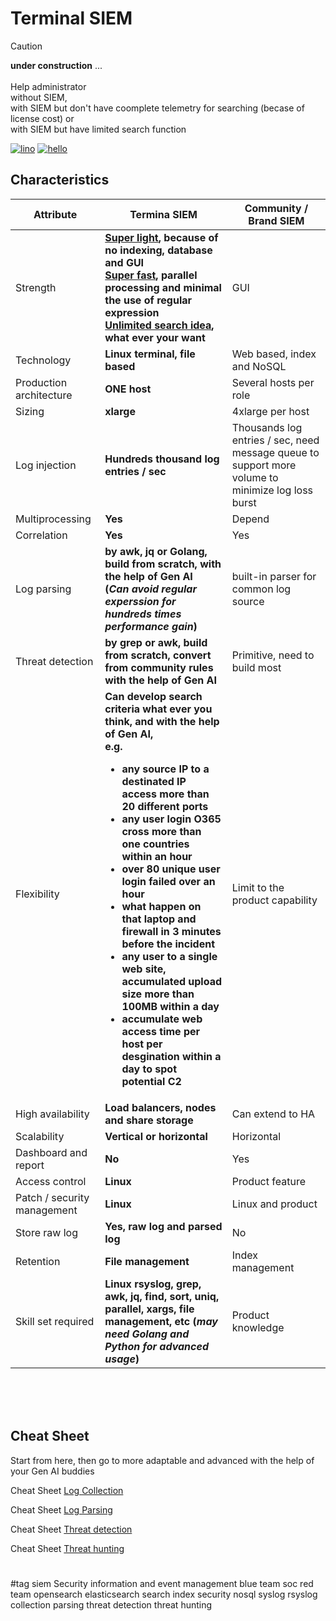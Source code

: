 # **Terminal SIEM**
> [!CAUTION]
> **under construction** ...\
> <br />
> Help administrator<br />without SIEM, <br />with SIEM but don't have coomplete telemetry for searching (becase of license cost) or <br />with SIEM but have limited search function

[![lino](https://raw.githubusercontent.com/linuxserver/docker-templates/master/linuxserver.io/img/linuxserver_medium.apng)](https://linuxserver.aio)
[![hello](https://img.shiio/static/v1.svg?color=94398d&labelColor=555555&logoColor=ffffff&style=for-the-badge&label=linuxserver.io&message=Bloga)](https://bloserver.io "all the things you can do with our containers including How-To guides, opinions and much more!")

## **Characteristics**
Attribute | Termina SIEM | Community \/ Brand SIEM
--- | --- | --- 
Strength | **<ins>Super light</ins>, because of no indexing, database and GUI<br /><ins>Super fast</ins>, parallel processing and minimal the use of regular expression<br /><ins>Unlimited search idea</ins>, what ever your want** | GUI
Technology | **Linux terminal, file based** | Web based, index and NoSQL
Production architecture | **ONE host** | Several hosts per role
Sizing | **xlarge** | 4xlarge per host
Log injection | **Hundreds thousand log entries / sec** | Thousands log entries / sec, need message queue to support more volume to minimize log loss burst
Multiprocessing | **Yes** | Depend
Correlation | **Yes** | Yes
Log parsing | **by awk, jq or Golang, build from scratch, with the help of Gen AI<br/>(*Can avoid regular experssion for hundreds times performance gain*)** | built-in parser for common log source
Threat detection | **by grep or awk, build from scratch, convert from community rules with the help of Gen AI** | Primitive, need to build most
Flexibility | **Can develop search criteria what ever you think, and with the help of Gen AI, <br/>e.g. <ul><li>any source IP to a destinated IP access more than 20 different ports</li><li>any user login O365 cross more than one countries within an hour</li><li>over 80 unique user login failed over an hour</li><li>what happen on that laptop and firewall in 3 minutes before the incident</li><li>any user to a single web site, accumulated upload size more than 100MB within a day</li><li>accumulate web access time per host per desgination within a day to spot potential C2</li></ul>** | Limit to the product capability
High availability | **Load balancers, nodes and share storage** | Can extend to HA
Scalability | **Vertical or horizontal** | Horizontal
Dashboard and report | **No** | Yes
Access control | **Linux** | Product feature
Patch / security management | **Linux** | Linux and product
Store raw log | **Yes, raw log and parsed log** | No
Retention | **File management** | Index management
Skill set required | **Linux rsyslog, grep, awk, jq, find, sort, uniq, parallel, xargs, file management, etc (*may need Golang and Python for advanced usage*)** | Product knowledge

<br />
<br />
<br />

## **Cheat Sheet**
Start from here, then go to more adaptable and advanced with the help of your Gen AI buddies

Cheat Sheet [Log Collection](Terminal%20SIEM%20-%20Cheat%20Sheet%20-%201.%20Log%20Collection.md)

Cheat Sheet [Log Parsing](Terminal%20SIEM%20-%20Cheat%20Sheet%20-%202.%20Log%20Parsing.md)

Cheat Sheet [Threat detection](Terminal%20SIEM%20-%20Cheat%20Sheet%20-%203.%20Threat%20detection.md)

Cheat Sheet [Threat hunting](Terminal%20SIEM%20-%20Cheat%20Sheet%20-%204.%20Threat%20hunting.md)


#
#tag
siem
Security information and event management
blue team
soc
red team
opensearch
elasticsearch
search
index
security
nosql
syslog
rsyslog
collection
parsing
threat detection
threat hunting
